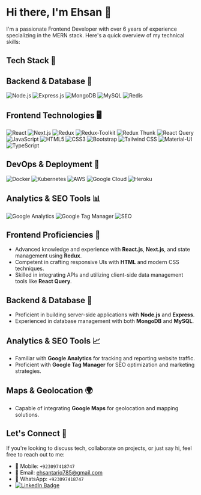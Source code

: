 # Hi there, I'm Ehsan 👋

I'm a passionate Frontend Developer with over 6 years of experience specializing in the MERN stack. Here's a quick overview of my technical skills:

## Tech Stack 🚀

## Backend & Database 💾

![Node.js](https://img.shields.io/badge/Node.js-339933?style=for-the-badge&logo=nodedotjs&logoColor=white)
![Express.js](https://img.shields.io/badge/Express.js-000000?style=for-the-badge&logo=express&logoColor=white)
![MongoDB](https://img.shields.io/badge/MongoDB-47A248?style=for-the-badge&logo=mongodb&logoColor=white)
![MySQL](https://img.shields.io/badge/MySQL-4479A1?style=for-the-badge&logo=mysql&logoColor=white)
![Redis](https://img.shields.io/badge/Redis-DC382D?style=for-the-badge&logo=redis&logoColor=white)

## Frontend Technologies 🖥️

![React](https://img.shields.io/badge/React-20232A?style=for-the-badge&logo=react&logoColor=61DAFB)
![Next.js](https://img.shields.io/badge/Next.js-black?style=for-the-badge&logo=nextdotjs&logoColor=white)
![Redux](https://img.shields.io/badge/Redux-764ABC?style=for-the-badge&logo=redux&logoColor=white)
![Redux-Toolkit](https://img.shields.io/badge/Redux_Toolkit-764ABC?style=for-the-badge&logo=redux-saga&logoColor=white)
![Redux Thunk](https://img.shields.io/badge/Redux_Thunk-764ABC?style=for-the-badge&logo=redux-saga&logoColor=white)
![React Query](https://img.shields.io/badge/React_Query-FF4154?style=for-the-badge&logo=react-query&logoColor=white)
![JavaScript](https://img.shields.io/badge/JavaScript-F7DF1E?style=for-the-badge&logo=javascript&logoColor=black)
![HTML5](https://img.shields.io/badge/HTML5-E34F26?style=for-the-badge&logo=html5&logoColor=white)
![CSS3](https://img.shields.io/badge/CSS3-1572B6?style=for-the-badge&logo=css3&logoColor=white)
![Bootstrap](https://img.shields.io/badge/Bootstrap-7952B3?style=for-the-badge&logo=bootstrap&logoColor=white)
![Tailwind CSS](https://img.shields.io/badge/Tailwind_CSS-38B2AC?style=for-the-badge&logo=tailwind-css&logoColor=white)
![Material-UI](https://img.shields.io/badge/Material--UI-0081CB?style=for-the-badge&logo=material-ui&logoColor=white)
![TypeScript](https://img.shields.io/badge/TypeScript-3178C6?style=for-the-badge&logo=typescript&logoColor=white)

## DevOps & Deployment 🚀

![Docker](https://img.shields.io/badge/Docker-2496ED?style=for-the-badge&logo=docker&logoColor=white)
![Kubernetes](https://img.shields.io/badge/Kubernetes-326CE5?style=for-the-badge&logo=kubernetes&logoColor=white)
![AWS](https://img.shields.io/badge/Amazon_AWS-232F3E?style=for-the-badge&logo=amazonaws&logoColor=white)
![Google Cloud](https://img.shields.io/badge/Google_Cloud-4285F4?style=for-the-badge&logo=google-cloud&logoColor=white)
![Heroku](https://img.shields.io/badge/Heroku-430098?style=for-the-badge&logo=heroku&logoColor=white)

## Analytics & SEO Tools 📊

![Google Analytics](https://img.shields.io/badge/Google_Analytics-E37400?style=for-the-badge&logo=google-analytics&logoColor=white)
![Google Tag Manager](https://img.shields.io/badge/Google_Tag_Manager-246FDB?style=for-the-badge&logo=google-tag-manager&logoColor=white)
![SEO](https://img.shields.io/badge/SEO-006699?style=for-the-badge&logo=seo&logoColor=white)


## Frontend Proficiencies 🎨

- Advanced knowledge and experience with **React.js**, **Next.js**, and state management using **Redux**.
- Competent in crafting responsive UIs with **HTML** and modern CSS techniques.
- Skilled in integrating APIs and utilizing client-side data management tools like **React Query**.

## Backend & Database 💾

- Proficient in building server-side applications with **Node.js** and **Express**.
- Experienced in database management with both **MongoDB** and **MySQL**.

## Analytics & SEO Tools 📈

- Familiar with **Google Analytics** for tracking and reporting website traffic.
- Proficient with **Google Tag Manager** for SEO optimization and marketing strategies.

## Maps & Geolocation 🌍

- Capable of integrating **Google Maps** for geolocation and mapping solutions.

## Let's Connect 🤝

If you're looking to discuss tech, collaborate on projects, or just say hi, feel free to reach out to me:

- 📱 Mobile: `+923097418747`
- 📧 Email: [ehsantariq785@gmail.com](mailto:ehsantariq785@gmail.com)
- 💬 WhatsApp: `+923097418747`
- [![LinkedIn Badge](https://img.shields.io/badge/-YourLinkedIn-blue?style=flat&logo=Linkedin&logoColor=white)](Your-LinkedIn-URL)
